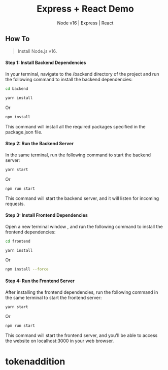 <div align="center">
    <h1>Express + React Demo</h1>
    <p align="center">
        <p>Node v16 | Express | React </p>
    </p>
</div>

## How To

> Install Node.js v16.


#### Step 1: Install Backend Dependencies

In your terminal, navigate to the /backend directory of the project and run the following command to install the backend dependencies:

```bash
cd backend
```

```bash
yarn install
```
Or
```bash
npm install
```

This command will install all the required packages specified in the package.json file.



#### Step 2: Run the Backend Server

In the same terminal, run the following command to start the backend server:

```bash
yarn start
```
Or
```bash
npm run start
```

This command will start the backend server, and it will listen for incoming requests.

#### Step 3: Install Frontend Dependencies

Open a new terminal window , and run the following command to install the frontend dependencies:

```bash
cd frontend
```

```bash
yarn install
```
Or
```bash
npm install --force
```

#### Step 4: Run the Frontend Server

After installing the frontend dependencies, run the following command in the same terminal to start the frontend server:

```bash
yarn start
```
Or
```bash
npm run start
```

This command will start the frontend server, and you'll be able to access the website on localhost:3000 in your web browser.
# tokenaddition
